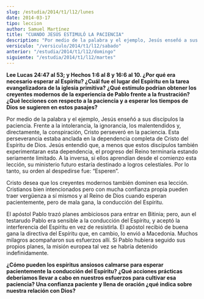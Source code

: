 ```yaml
---
slug: /estudia/2014/t1/l12/lunes
date: 2014-03-17
tipo: leccion
author: Samuel Martínez
title: "CUANDO JESÚS ESTIMULÓ LA PACIENCIA"
description: "Por medio de la palabra y el ejemplo, Jesús enseñó a sus discípulos la  paciencia. Frente a la intolerancia, la ignorancia, los malentendidos y,  directamente, la conspiración, Cristo perseveró en la paciencia. Esta  perseverancia estaba anclada en la dependencia completa de..."
versiculo: "/versiculo/2014/t1/l12/sabado"
anterior: "/estudia/2014/t1/l12/domingo"
siguiente: "/estudia/2014/t1/l12/martes"
---
```


**Lee Lucas 24:47 al 53; y Hechos 1:6 al 8 y 16:6 al 10. ¿Por qué era necesario esperar al Espíritu? ¿Cuál fue el lugar del Espíritu en la tarea evangelizadora de la iglesia primitiva? ¿Qué estímulo podrían obtener los creyentes modernos de la experiencia de Pablo frente a la frustración? ¿Qué lecciones con respecto a la paciencia y a esperar los tiempos de Dios se sugieren en estos pasajes?**

Por medio de la palabra y el ejemplo, Jesús enseñó a sus discípulos la paciencia. Frente a la intolerancia, la ignorancia, los malentendidos y, directamente, la conspiración, Cristo perseveró en la paciencia. Esta perseverancia estaba anclada en la dependencia completa de Cristo del Espíritu de Dios. Jesús entendió que, a menos que estos discípulos también experimentaran esta dependencia, el progreso del Reino terminaría estando seriamente limitado. A la inversa, si ellos aprendían desde el comienzo esta lección, su ministerio futuro estaría destinado a logros celestiales. Por lo tanto, su orden al despedirse fue: “Esperen”.

Cristo desea que los creyentes modernos también dominen esa lección. Cristianos bien intencionados pero con mucha confianza propia pueden traer vergüenza a sí mismos y al Reino de Dios cuando esperan pacientemente, pero de mala gana, la conducción del Espíritu.

El apóstol Pablo trazó planes ambiciosos para entrar en Bitinia; pero, aun el testarudo Pablo era sensible a la conducción del Espíritu, y aceptó la interferencia del Espíritu en vez de resistirla. El apóstol recibió de buena gana la directiva del Espíritu que, en cambio, lo envió a Macedonia. Muchos milagros acompañaron sus esfuerzos allí. Si Pablo hubiera seguido sus propios planes, la misión europea tal vez se habría detenido indefinidamente.

**¿Cómo pueden los espíritus ansiosos calmarse para esperar pacientemente la conducción del Espíritu? ¿Qué acciones prácticas deberíamos llevar a cabo en nuestros esfuerzos para cultivar esa paciencia? Una confianza paciente y llena de oración ¿qué indica sobre nuestra relación con Dios?**
